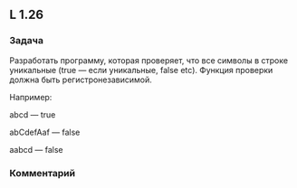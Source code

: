 ## L 1.26

### Задача
Разработать программу, которая проверяет, что все символы в строке уникальные (true — если уникальные, false etc). Функция проверки должна быть регистронезависимой.


Например:

abcd — true

abCdefAaf — false

aabcd — false

### Комментарий
